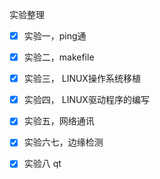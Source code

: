 实验整理

- [x] 实验一，ping通
- [x] 实验二，makefile
- [x] 实验三， LINUX操作系统移植
- [x] 实验四， LINUX驱动程序的编写
- [x] 实验五，网络通讯
- [x] 实验六七，边缘检测
- [x] 实验八 qt

